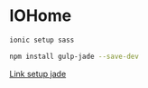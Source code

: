 # IOHome

```sh
ionic setup sass

npm install gulp-jade --save-dev
```

[Link setup jade](http://forum.ionicframework.com/t/how-to-add-support-for-jade-templates-in-ionic/19681)
